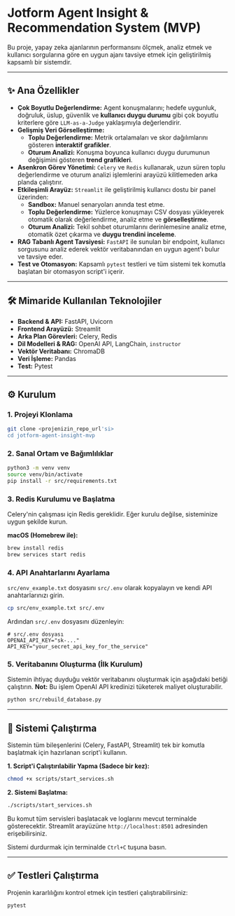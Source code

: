 # Jotform Agent Insight & Recommendation System (MVP)

Bu proje, yapay zeka ajanlarının performansını ölçmek, analiz etmek ve kullanıcı sorgularına göre en uygun ajanı tavsiye etmek için geliştirilmiş kapsamlı bir sistemdir.

---

## ✨ Ana Özellikler

- **Çok Boyutlu Değerlendirme:** Agent konuşmalarını; hedefe uygunluk, doğruluk, üslup, güvenlik ve **kullanıcı duygu durumu** gibi çok boyutlu kriterlere göre `LLM-as-a-Judge` yaklaşımıyla değerlendirir.
- **Gelişmiş Veri Görselleştirme:**
    - **Toplu Değerlendirme:** Metrik ortalamaları ve skor dağılımlarını gösteren **interaktif grafikler**.
    - **Oturum Analizi:** Konuşma boyunca kullanıcı duygu durumunun değişimini gösteren **trend grafikleri**.
- **Asenkron Görev Yönetimi:** `Celery` ve `Redis` kullanarak, uzun süren toplu değerlendirme ve oturum analizi işlemlerini arayüzü kilitlemeden arka planda çalıştırır.
- **Etkileşimli Arayüz:** `Streamlit` ile geliştirilmiş kullanıcı dostu bir panel üzerinden:
    - **Sandbox:** Manuel senaryoları anında test etme.
    - **Toplu Değerlendirme:** Yüzlerce konuşmayı CSV dosyası yükleyerek otomatik olarak değerlendirme, analiz etme ve **görselleştirme**.
    - **Oturum Analizi:** Tekil sohbet oturumlarını derinlemesine analiz etme, otomatik özet çıkarma ve **duygu trendini inceleme**.
- **RAG Tabanlı Agent Tavsiyesi:** `FastAPI` ile sunulan bir endpoint, kullanıcı sorgusunu analiz ederek vektör veritabanından en uygun agent'ı bulur ve tavsiye eder.
- **Test ve Otomasyon:** Kapsamlı `pytest` testleri ve tüm sistemi tek komutla başlatan bir otomasyon script'i içerir.

---

## 🛠️ Mimaride Kullanılan Teknolojiler

- **Backend & API:** FastAPI, Uvicorn
- **Frontend Arayüzü:** Streamlit
- **Arka Plan Görevleri:** Celery, Redis
- **Dil Modelleri & RAG:** OpenAI API, LangChain, `instructor`
- **Vektör Veritabanı:** ChromaDB
- **Veri İşleme:** Pandas
- **Test:** Pytest

---

## ⚙️ Kurulum

### 1. Projeyi Klonlama
```bash
git clone <projenizin_repo_url'si>
cd jotform-agent-insight-mvp
```

### 2. Sanal Ortam ve Bağımlılıklar
```bash
python3 -m venv venv
source venv/bin/activate
pip install -r src/requirements.txt
```

### 3. Redis Kurulumu ve Başlatma
Celery'nin çalışması için Redis gereklidir. Eğer kurulu değilse, sisteminize uygun şekilde kurun.

**macOS (Homebrew ile):**
```bash
brew install redis
brew services start redis
```

### 4. API Anahtarlarını Ayarlama
`src/env_example.txt` dosyasını `src/.env` olarak kopyalayın ve kendi API anahtarlarınızı girin.
```sh
cp src/env_example.txt src/.env
```
Ardından `src/.env` dosyasını düzenleyin:
```
# src/.env dosyası
OPENAI_API_KEY="sk-..."
API_KEY="your_secret_api_key_for_the_service"
```

### 5. Veritabanını Oluşturma (İlk Kurulum)
Sistemin ihtiyaç duyduğu vektör veritabanını oluşturmak için aşağıdaki betiği çalıştırın.
**Not:** Bu işlem OpenAI API kredinizi tüketerek maliyet oluşturabilir.
```bash
python src/rebuild_database.py
```

---

## 🚀 Sistemi Çalıştırma

Sistemin tüm bileşenlerini (Celery, FastAPI, Streamlit) tek bir komutla başlatmak için hazırlanan script'i kullanın.

**1. Script'i Çalıştırılabilir Yapma (Sadece bir kez):**
```bash
chmod +x scripts/start_services.sh
```

**2. Sistemi Başlatma:**
```bash
./scripts/start_services.sh
```
Bu komut tüm servisleri başlatacak ve loglarını mevcut terminalde gösterecektir. Streamlit arayüzüne `http://localhost:8501` adresinden erişebilirsiniz.

Sistemi durdurmak için terminalde `Ctrl+C` tuşuna basın.

---

## ✅ Testleri Çalıştırma

Projenin kararlılığını kontrol etmek için testleri çalıştırabilirsiniz:
```bash
pytest
```